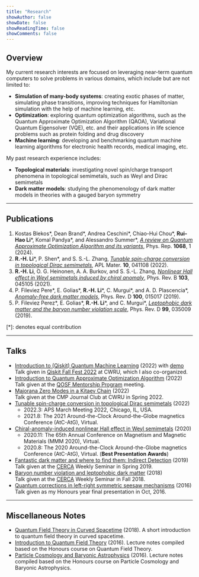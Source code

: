 ```yaml
---
title: "Research"
showAuthor: false
showDate: false
showReadingTime: false
showComments: false
---
```


<!-- <figure>
    <img src="research_0622.svg" width=80%/ class="center">
    <figcaption align="center"> Some Weyl cones and Feynman diagrams. </figcaption>
</figure> -->



## Overview

My current research interests are focused on leveraging near-term quantum computers to solve problems in various domains, which include but are not limited to:
- **Simulation of many-body systems**: creating exotic phases of matter, simulating phase transitions, improving techniques for Hamiltonian simulation with the help of machine learning, etc.
- **Optimization**: exploring quantum optimization algorithms, such as the Quantum Approximate Optimization Algorithm (QAOA), Variational Quantum Eigensolver (VQE), etc. and their applications in life science problems such as protein folding and drug discovery
- **Machine learning**: developing and benchmarking quantum machine learning algorithms for electronic health records, medical imaging, etc.

My past research experience includes:
- **Topological materials**: investigating novel spin/charge transport phenomena in topological semimetals, such as Weyl and Dirac semimetals
- **Dark matter models**: studying the phenomenology of dark matter models in theories with a gauged baryon symmetry 

<!-- My current PhD research focuses on the investigation of novel spin/charge transport phenomena in topological materials. Specifically, topological semimetals, such as Weyl and Dirac semimetals, are three-dimensional topological phases with gapless excitations. Due to the interplay of their unique topology and symmetries, they exhibit topologically protected boundary excitations---[Fermi arc states](https://arxiv.org/abs/1702.07310) for Weyl semimetals and [higher-order Fermi arc (HOFA) states](https://arxiv.org/abs/1908.00016) for Dirac semimetals---as well as interesting phenomena like the chiral anomaly, which manifests in novel transport responses such as the [negative magnetoresistance](https://arxiv.org/abs/1206.1627) and the [nonlinear Hall effect](https://arxiv.org/abs/2007.10887) proposed in one of our works. More details can be found in this [review article](https://arxiv.org/abs/1705.01111).

I have also worked on Dirac and Majorana dark matter models that establish a possible connection between baryon number violation and dark matter phenomenology. See publications below for more details. -->

------

## Publications

1. Kostas Blekos*, Dean Brand*, Andrea Ceschini*, Chiao-Hui Chou*, **Rui-Hao Li***, Komal Pandya*, and Alessandro Summer*, [*A review on Quantum Approximate Optimization Algorithm and its variants*](https://doi.org/10.1016/j.physrep.2024.03.002), Phys. Rep. **1068**, 1 (2024).
2. **R.-H. Li***, P. Shen*, and S. S.-L. Zhang, [*Tunable spin-charge conversion in topological Dirac semimetals*](https://aip.scitation.org/doi/10.1063/5.0077431), APL Mater. **10**, 041108 (2022).
3. **R.-H. Li**, O. G. Heinonen, A. A. Burkov, and S. S.-L. Zhang, [*Nonlinear Hall effect in Weyl semimetals induced by chiral anomaly*](https://journals.aps.org/prb/abstract/10.1103/PhysRevB.103.045105), Phys. Rev. B **103**, 045105 (2021).
4. P. Fileviez Pere*, E. Golias*, **R.-H. Li***, C. Murgui*, and A. D. Plascencia*, [*Anomaly-free dark matter models*](https://journals.aps.org/prd/abstract/10.1103/PhysRevD.100.015017), Phys. Rev. D **100**, 015017 (2019).
5. P. Fileviez Perez*, E. Golias*, **R.-H. Li***, and C. Murgui*, [*Leptophobic dark matter and the baryon number violation scale*](https://journals.aps.org/prd/abstract/10.1103/PhysRevD.99.035009), Phys. Rev. D **99**, 035009 (2019).

[*]: denotes equal contribution

------

## Talks
- [Introduction to (Qiskit) Quantum Machine Learning](/files/QML_slides.pdf) (2022) with [demo](https://github.com/Case-Quantum-Computing-Club/CQC-qiskit-fall-fest-22/blob/main/resources/Qiskit_ML/QML_demo.ipynb) <br>
  Talk given in [Qiskit Fall Fest 2022](https://qiskit.org/events/fall-fest/) at CWRU, which I also co-organized.
- [Introduction to Quantum Approximate Optimization Algorithm](/files/QOSF_Meeting.pdf) (2022) <br>
  Talk given at the [QOSF Mentorship Program](https://qosf.org/qc_mentorship/) meeting.
- [Majorana Zero Modes in a Kitaev Chain](/files/CMP_JC_Spring_22.pdf) (2022) <br>
  Talk given at the CMP Journal Club at CWRU in Spring 2022. 
- [Tunable spin-charge conversion in topological Dirac semimetals](/files/Ruihao_Li_APS_22.pdf) (2022) 
  - 2022.3: APS March Meeting 2022, Chicago, IL, USA.
  - 2021.8: The 2021 Around-the-Clock Around-the-Globe magnetics Conference (AtC-AtG), Virtual.
- [Chiral-anomaly-induced nonlinear Hall effect in Weyl semimetals](/files/Ruihao_Li_MMM_20.pdf) (2020)
  - 2020.11: The 65th Annual Conference on Magnetism and Magnetic Materials (MMM 2020), Virtual.
  - 2020.8: The 2020 Around-the-Clock Around-the-Globe magnetics Conference (AtC-AtG), Virtual. (**Best Presentation Awards**)
- [Fantastic dark matter and where to find them: Indirect Detection](/files/CERCA_Spring_19.pdf) (2019) <br>
  Talk given at the [CERCA](https://cerca.case.edu/) Weekly Seminar in Spring 2019.
- [Baryon number violation and leptophobic dark matter](/files/CERCA_Fall_18.pdf) (2018) <br>
  Talk given at the [CERCA](https://cerca.case.edu/) Weekly Seminar in Fall 2018.
- [Quantum corrections in left-right symmetric seesaw mechanisms](/files/Honours_talk_16.pdf) (2016) <br>
  Talk given as my Honours year final presentation in Oct, 2016.

------

## Miscellaneous Notes
- [Quantum Field Theory in Curved Spacetime](/files/QFT_in_curved_spacetime.pdf) (2018). A short introduction to quantum field theory in curved spacetime.
- [Introduction to Quantum Field Theory](/files/QFT_course_16.pdf) (2016). Lecture notes compiled based on the Honours course on Quantum Field Theory.
- [Particle Cosmology and Baryonic Astrophysics](/files/PCBAP_course_16.pdf) (2016). Lecture notes compiled based on the Honours course on Particle Cosmology and Baryonic Astrophysics.